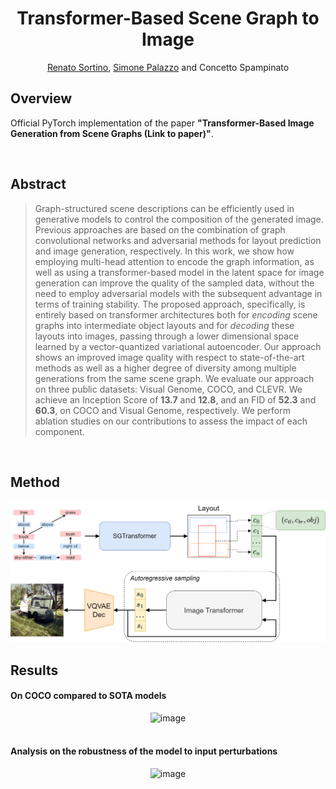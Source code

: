 
<div align="center">    
 
# Transformer-Based Scene Graph to Image
[Renato Sortino](https://github.com/rensortino), [Simone Palazzo](https://github.com/simopal6) and Concetto Spampinato

<!-- [![Paper](http://img.shields.io/badge/paper-arxiv.2107.11298-B31B1B.svg)](https://arxiv.org/abs/2107.11298) -->

</div>

## Overview   
Official PyTorch implementation of the paper __"Transformer-Based Image Generation from Scene Graphs (Link to paper)"__.

<br/>

## Abstract
>Graph-structured scene descriptions can be efficiently used in generative models to control the composition of the generated image. Previous approaches are based on the combination of graph convolutional networks and adversarial methods for layout prediction and image generation, respectively. In this work, we show how employing multi-head attention to encode the graph information, as well as using a transformer-based model in the latent space for image generation can improve the quality of the sampled data, without the need to employ adversarial models with the subsequent advantage in terms of training stability. The proposed approach, specifically, is entirely based on transformer architectures both for _encoding_ scene graphs into intermediate object layouts and for _decoding_ these layouts into images, passing through a lower dimensional space learned by a vector-quantized variational autoencoder. Our approach shows an improved image quality with respect to state-of-the-art methods as well as a higher degree of diversity among multiple generations from the same scene graph.  We evaluate our approach on three public datasets: Visual Genome, COCO, and CLEVR. We achieve an Inception Score of **13.7** and **12.8**, and an FID of **52.3** and **60.3**, on COCO and Visual Genome, respectively. We perform ablation studies on our contributions to assess the impact of each component.

 <br/>

 ## Method
<div align=center><img width="700" alt="image" src="images/architecture.png"></div>

## Results
#### On COCO compared to SOTA models
<div align=center><img width="700" alt="image" src="images/sota.png"></div>

<br/>

#### Analysis on the robustness of the model to input perturbations
<div align=center><img width="700" alt="image" src="images/alterations.png"></div>